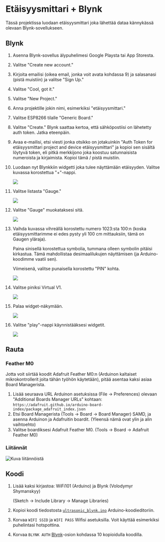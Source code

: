 # Etäisyysmittari + Blynk
Tässä projektissa luodaan etäisyysmittari joka lähettää dataa kännykässä olevaan Blynk-sovellukseen.

## Blynk
1. Asenna Blynk-sovellus älypuhelimesi Google Playsta tai App Storesta.
2. Valitse "Create new account."
3. Kirjoita emailisi (oikea email, jonka voit avata kohdassa 9) ja salasanasi (pistä muistiin) ja valitse "Sign Up."
4. Valitse "Cool, got it."
5. Valitse "New Project."
6. Anna projektille jokin nimi, esimerkiksi "etäisyysmittari."
7. Valitse ESP8266 tilalle "Generic Board."
8. Valitse "Create." Blynk saattaa kertoa, että sähköpostiisi on lähetetty auth token. Jatka eteenpäin.
9. Avaa e-mailisi, etsi viesti jonka otsikko on jotakuinkin "Auth Token for etäisyysmittari project and device etäisyysmittari" ja kopioi sen sisältä löytyvä token, eli pitkä merkkijono joka koostuu satunnaisista numeroista ja kirjaimista. Kopioi tämä / pistä muistiin.
10. Luodaan nyt Blynkkiin widgetti joka tulee näyttämään etäisyyden. Valitse kuvassa korostettua "+"-nappi.

    ![](../media/ultrasonic-blynk/kuva-01.png)
11. Valitse listasta "Gauge."

    ![](../media/ultrasonic-blynk/kuva-02.png)
12. Valitse "Gauge" muokataksesi sitä.

    ![](../media/ultrasonic-blynk/kuva-03.png)
13. Vaihda kuvassa vihreällä korostettu numero 1023:sta 100:n (koska etäisyysmittarimme ei edes pysty yli 100 cm mittauksiin, tämä on Gaugen yläraja).

    Paina sinisellä korostettua symbolia, tummana olleen symbolin pitäisi kirkastua. Tämä mahdollistaa desimaalilukujen näyttämisen (ja Arduino-koodimme vaatii sen).

    Viimeisenä, valitse punaisella korostettu "PIN" kohta.

    ![](../media/ultrasonic-blynk/kuva-04.png)
14. Valitse piniksi Virtual V1.

    ![](../media/ultrasonic-blynk/kuva-05.png)
15. Palaa widget-näkymään.

    ![](../media/ultrasonic-blynk/kuva-06.png)
16. Valitse "play"-nappi käynnistääksesi widgetit.

    ![](../media/ultrasonic-blynk/kuva-07.png)

## Rauta
### Feather M0
Jotta voit siirtää koodit Adafruit Feather M0:n (Arduinon kaltaiset mikrokontrollerit joita tähän työhön käytetään), pitää asentaa kaksi asiaa Board Managerista.

1. Lisää seuraava URL Arduinon asetuksissa (File -> Preferences) olevaan "Additional Boards Manager URLs" kohtaan: `https://adafruit.github.io/arduino-board-index/package_adafruit_index.json`
2. Etsi Board Managerista (Tools -> Board -> Board Manager) SAMD, ja asenna Arduinon ja Adafruitin boardit. (Yleensä nämä ovat ylin ja alin vaihtoehto)
3. Valitse boardiksesi Adafruit Feather M0. (Tools -> Board -> Adafruit Feather M0)

### Liitännät
![Kuva liitännöistä](../media/ultrasonic-blynk/pins.png)

## Koodi
1. Lisää kaksi kirjastoa: WiFi101 (Arduino) ja Blynk (Volodymyr Shymanskyy)

   (Sketch -> Include Library -> Manage Libraries)
2. Kopioi koodi tiedostosta [`ultrasonic_blynk.ino`](ultasonic_blynk.ino) Arduino-koodieditoriin.
3. Korvaa `WIFI SSID` ja `WIFI PASS` Wifisi asetuksilla. Voit käyttää esimerkiksi puhelintasi hotspottina.
4. Korvaa `BLYNK AUTH` [Blynk](#blynk)-osion kohdassa 10 kopioidulla koodilla.
